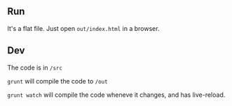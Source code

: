 ## Run

It's a flat file.  Just open `out/index.html` in a browser.

## Dev

The code is in `/src`

`grunt` will compile the code to `/out`

`grunt watch` will compile the code wheneve it changes, and has live-reload.
